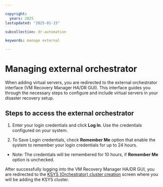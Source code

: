 ```yaml
---

copyright:
  years: 2025
lastupdated: "2025-01-15"

subcollection: dr-automation

keywords: manage external

---
```

# Managing external orchestrator

When adding virtual servers, you are redirected to the external orchestrator interface (VM Recovery Manager HA/DR GUI). This interface guides you through the necessary steps to configure and include virtual servers in your disaster recovery setup.

## Steps to access the external orchestrator

1. Enter your login credentials and click **Log In**. Use the credentials configured on your system.

2. To Save Login credentials, check **Remember Me** option that enable the system to remember your login credentials for up to 24 hours.

- Note: The credentials will be remembered for 10 hours, if **Remember Me** option is unchecked.

After successfully logging into the VM Recovery Manager HA/DR GUI, you are redirected to the [KSYS (Orchestrator) cluster creation]() screen where you will be adding the KSYS cluster.
